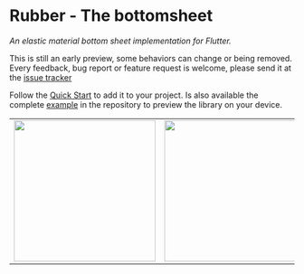 # Rubber - The bottomsheet

*An elastic material bottom sheet implementation for Flutter.*

This is still an early preview, some behaviors can change or being removed. Every feedback, bug report or feature request is welcome, please send it at the [issue tracker](https://github.com/mcrovero/rubber/issues)

Follow the [Quick Start](https://github.com/mcrovero/rubber/wiki/Quick-start) to add it to your project.
Is also available the complete [example](https://github.com/mcrovero/rubber/tree/master/example) in the repository to preview the library on your device.
<table>
  <tr>
    <td><img src="https://github.com/mcrovero/rubber/raw/master/assets/demo1.gif" width="250"></td>
    <td><img src="https://github.com/mcrovero/rubber/raw/master/assets/demo2.gif" width="250"></td>
  </tr>
</table>

